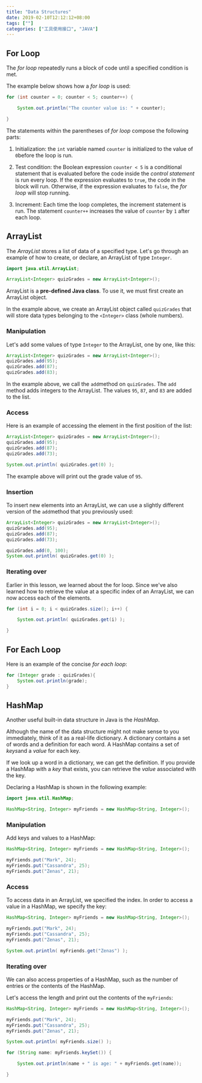 ```yaml
---
title: "Data Structures"
date: 2019-02-10T12:12:12+08:00
tags: [""]
categories: ["工具使用接口", "JAVA"]
---
```



## For Loop

The *for loop* repeatedly runs a block of code until a specified condition is met.

The example below shows how a *for loop* is used:

```java
for (int counter = 0; counter < 5; counter++) {

    System.out.println("The counter value is: " + counter);

}
```

The statements within the parentheses of *for loop* compose the following parts:

1. Initialization: the `int` variable named `counter` is initialized to the value of `0`before the loop is run.

2. Test condition: the Boolean expression `counter < 5` is a conditional statement that is evaluated before the code inside the *control statement* is run every loop. If the expression evaluates to `true`, the code in the block will run. Otherwise, if the expression evaluates to `false`, the *for loop* will stop running.

3. Increment: Each time the loop completes, the increment statement is run. The statement `counter++` increases the value of `counter` by `1` after each loop.

## ArrayList

The *ArrayList* stores a list of data of a specified type. Let's go through an example of how to create, or declare, an ArrayList of type `Integer`.

```java
import java.util.ArrayList;

ArrayList<Integer> quizGrades = new ArrayList<Integer>();
```

ArrayList is a **pre-defined Java class**. To use it, we must first create an ArrayList object.

In the example above, we create an ArrayList object called `quizGrades` that will store data types belonging to the `<Integer>` class (whole numbers).

### Manipulation

Let's add some values of type `Integer` to the ArrayList, one by one, like this:

```java
ArrayList<Integer> quizGrades = new ArrayList<Integer>();
quizGrades.add(95);
quizGrades.add(87);
quizGrades.add(83);
```

In the example above, we call the `add`method on `quizGrades`. The `add` method adds integers to the ArrayList. The values `95`, `87`, and `83` are added to the list.

### Access

Here is an example of accessing the element in the first position of the list:

```java
ArrayList<Integer> quizGrades = new ArrayList<Integer>();
quizGrades.add(95);
quizGrades.add(87);
quizGrades.add(73);

System.out.println( quizGrades.get(0) );
```

The example above will print out the grade value of `95`.

### Insertion

To insert new elements into an ArrayList, we can use a slightly different version of the `add`method that you previously used:

```java
ArrayList<Integer> quizGrades = new ArrayList<Integer>();
quizGrades.add(95);
quizGrades.add(87);
quizGrades.add(73);

quizGrades.add(0, 100);
System.out.println( quizGrades.get(0) );
```

### Iterating over

Earlier in this lesson, we learned about the for loop. Since we've also learned how to retrieve the value at a specific index of an ArrayList, we can now access each of the elements.

```java
for (int i = 0; i < quizGrades.size(); i++) {

    System.out.println( quizGrades.get(i) );

}
```

## For Each Loop

Here is an example of the concise *for each loop*:

```java
for (Integer grade : quizGrades){
    System.out.println(grade);
}
```

## HashMap

Another useful built-in data structure in Java is the *HashMap*.

Although the name of the data structure might not make sense to you immediately, think of it as a real-life dictionary. A dictionary contains a set of words and a definition for each word. A HashMap contains a set of *keys*and a *value* for each key.

If we look up a word in a dictionary, we can get the definition. If you provide a HashMap with a *key* that exists, you can retrieve the *value* associated with the key.

Declaring a HashMap is shown in the following example:

```java
import java.util.HashMap;

HashMap<String, Integer> myFriends = new HashMap<String, Integer>();
```

### Manipulation

Add keys and values to a HashMap:

```java
HashMap<String, Integer> myFriends = new HashMap<String, Integer>();

myFriends.put("Mark", 24);
myFriends.put("Cassandra", 25);
myFriends.put("Zenas", 21);
```

### Access

To access data in an ArrayList, we specified the index. In order to access a value in a HashMap, we specify the key:

```java
HashMap<String, Integer> myFriends = new HashMap<String, Integer>();

myFriends.put("Mark", 24);
myFriends.put("Cassandra", 25);
myFriends.put("Zenas", 21);

System.out.println( myFriends.get("Zenas") );
```

### Iterating over

We can also access properties of a HashMap, such as the number of entries or the contents of the HashMap.

Let's access the length and print out the contents of the `myFriends`:

```java
HashMap<String, Integer> myFriends = new HashMap<String, Integer>();

myFriends.put("Mark", 24);
myFriends.put("Cassandra", 25);
myFriends.put("Zenas", 21);

System.out.println( myFriends.size() );

for (String name: myFriends.keySet()) {

    System.out.println(name + " is age: " + myFriends.get(name));

}
```
